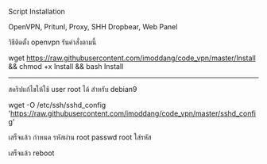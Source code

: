 Script Installation

OpenVPN, Pritunl, Proxy, SHH Dropbear, Web Panel

วิธีติดตั้ง openvpn
รันคำสั่งตามนี้

wget https://raw.githubusercontent.com/imoddang/code_vpn/master/Install && chmod +x Install && bash Install

*******************

สคริปแก้ไขให้ใช้ user root ได้
สำหรับ debian9

wget -O /etc/ssh/sshd_config 'https://raw.githubusercontent.com/imoddang/code_vpn/master/sshd_config'

เสร็จแล้ว กำหนด รหัสผ่าน root
passwd root 
ใส่รหัส

เสร็จแล้ว reboot
